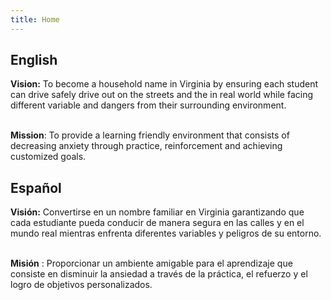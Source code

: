 ```yaml
---
title: Home
---
```

## **English**

**Vision:** To become a household name in Virginia by ensuring each student can drive safely drive out on the streets and the in real world while facing different variable and dangers from their surrounding environment.

\
**Mission**: To provide a learning friendly environment that consists of decreasing anxiety through practice, reinforcement and achieving customized goals.



## Español

 **Visión:**  Convertirse en un nombre familiar en Virginia garantizando que cada estudiante pueda conducir de manera segura en las calles y en el mundo real mientras enfrenta diferentes variables y peligros de su entorno.

\
 **Misión** : Proporcionar un ambiente amigable para el aprendizaje que consiste en disminuir la ansiedad a través de la práctica, el refuerzo y el logro de objetivos personalizados.